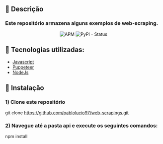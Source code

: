 
## :pencil: Descrição

### Este repositório armazena alguns exemplos de web-scraping.

<p align="center">
  <img alt="APM" src="https://img.shields.io/apm/l/vim-mode"> <img alt="PyPI - Status" src="https://img.shields.io/pypi/status/Django">
</p>


## :rocket: Tecnologias utilizadas:

* [Javascript](https://developer.mozilla.org/en-US/docs/Web/JavaScript)
* [Puppeteer](https://github.com/puppeteer/puppeteer)
* [NodeJs](https://nodejs.org/en/)

## :wrench: Instalação

### 1) Clone este repositório
 git clone https://github.com/pablolucio97/web-scrapings.git

### 2) Navegue até a pasta api e execute os seguintes comandos:
 npm install


